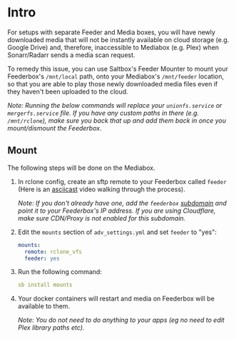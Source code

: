 # Intro

For setups with separate Feeder and Media boxes, you will have newly downloaded media that will not be instantly available on cloud storage (e.g. Google Drive) and, therefore, inaccessible to Mediabox (e.g. Plex) when Sonarr/Radarr sends a media scan request.

To remedy this issue, you can use Saltbox's Feeder Mounter to mount your Feederbox's `/mnt/local` path, onto your Mediabox's `/mnt/feeder` location, so that you are able to play those newly downloaded media files even if they haven't been uploaded to the cloud.

_Note: Running the below commands will replace your `unionfs.service` or `mergerfs.service` file. If you have any custom paths in there (e.g. `/mnt/rclone`), make sure you back that up and add them back in once you mount/dismount the Feederbox._

## Mount

The following steps will be done on the Mediabox.

1. In rclone config, create an sftp remote to your Feederbox called `feeder` (Here is an [asciicast](https://asciinema.org/a/184084?t=0&speed=1&size=medium&cols=75&rows=25) video walking through the process).

      _Note: If you don't already have one, add the `feederbox` [subdomain](../reference/subdomain) and point it to your Feederbox's IP address. If you are using Cloudflare, make sure CDN/Proxy is not enabled for this subdomain._

1. Edit the `mounts` section of `adv_settings.yml` and set `feeder` to "yes":

      ```yaml
      mounts:
        remote: rclone_vfs
        feeder: yes
      ```

1. Run the following command:

      ```yaml
      sb install mounts
      ```

1. Your docker containers will restart and media on Feederbox will be available to them.

      _Note: You do not need to do anything to your apps (eg no need to edit Plex library paths etc)._
